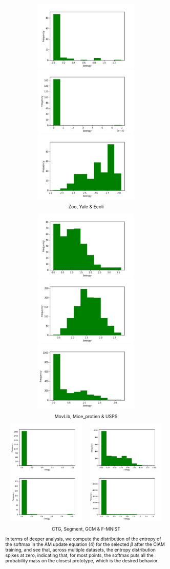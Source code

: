 <p align="center">
    <img src="zoo.csv.png" title="Zoo" height="200px" hspace="10">
    <img src="Yale.mat.png" title="Yale" height="200px" hspace="10">
    <img src="ecoli.data.png" title="Ecoli" height="200px" hspace="10">
    <p align="center"> Zoo, Yale & Ecoli</p>
</p>

<p align="center">
  <img src="movement_libras.csv.png" height="200px" hspace="10">
  <img src="mp_exp.txt.png" height="200px" hspace="10">
  <img src="usps.t.png" height="200px" hspace="10">
  <p align="center"> MovLib, Mice_protien & USPS</p>
</p>

<p align="center">
  <img src="ctg.txt.png" height="150px" hspace="10">
  <img src="segment.dat.png" height="150px" hspace="10">
  <img src="GCM.csv.png" height="150px" hspace="10">
  <img src="fmnist.csv.png" height="150px" hspace="10">
  <p align="center"> CTG, Segment, GCM & F-MNIST</p>
</p>

In terms of deeper analysis, we compute the distribution of the entropy of the softmax in the AM update equation (4) for the selected $\beta$ after the ClAM training, and see that, across multiple datasets, the entropy distribution spikes at zero, indicating that, for most points, the softmax puts all the probability mass on the closest prototype, which is the desired behavior.

